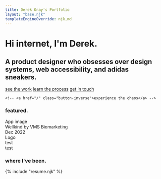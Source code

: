 ```yaml
---
title: Derek Onay's Portfolio
layout: "base.njk"
templateEngineOverride: njk,md
---
```

<div class="hero">
    <!-- <img src="/assets/personal-photo.jpg"  alt="Personal Photo" width="350"> -->
    <!-- <svg height="0" width="0">
        <defs>
            <clipPath id="svgPath">
                <path fill="#FFFFFF" stroke="#000000" stroke-width="1.5794" stroke-miterlimit="10" d="M215,100.3c97.8-32.6,90.5-71.9,336-77.6
    c92.4-2.1,98.1,81.6,121.8,116.4c101.7,149.9,53.5,155.9,14.7,178c-96.4,54.9,5.4,269-257,115.1c-57-33.5-203,46.3-263.7,20.1
    c-33.5-14.5-132.5-45.5-95-111.1C125.9,246.6,98.6,139.1,215,100.3z"></path>
            </clipPath>
        </defs>
    </svg> -->

<!-- Portfolios should highlight challenges you faced, how you collaborated with others, what you learned, and the personal/business/end-user impact of your work. -->
<div class="hero-top fade-in">

# Hi internet, I'm Derek.
## A product designer who obsesses over design systems, web accessibility, and adidas sneakers.

<div class="choose-adventure">
    <a href="/projects" class="button">see the work</a>
    <a href="/process" class="button-inverse">learn the process</a>
    <a href="mailto:derek.onay@gmail.com" class="button-inverse">
        <!-- <div class="pulse"></div> -->
        get in touch
    </a>
    
    <!-- <a href="/" class="button-inverse">experience the chaos</a> -->
</div>
</div>

<!-- <span class="icon-white wobble">
    <svg width="24" height="24" xmlns="http://www.w3.org/2000/svg"><path fill-rule="evenodd" clip-rule="evenodd" d="M2 12C2 6.485 6.485 2 12 2s10 4.485 10 10-4.485 10-10 10S2 17.515 2 12Zm1.5 0c0 4.685 3.815 8.5 8.5 8.5 4.685 0 8.5-3.815 8.5-8.5 0-4.685-3.815-8.5-8.5-8.5-4.685 0-8.5 3.815-8.5 8.5Zm9.25-4.5v6.69l2.22-2.22 1.06 1.06-3.145 3.145a1.245 1.245 0 0 1-.885.365c-.32 0-.64-.12-.885-.365L7.97 13.03l1.06-1.06 2.22 2.22V7.5h1.5Z" fill="#ffffff"/></svg>
</span> -->

<!-- Add as featured project -->

### featured.
<div class="parent">
    <div class="div1">App image</div>
    <div class="div2"> 
        Wellkind by VMS Biomarketing
        </br>
        Dec 2022
    </div>
    <div class="div3">Logo </div>
    <div class="div4"> test</div>
    <div class="div5"> test</div>
</div>


### where I've been.
<div id="hp-bottom" class="fade-in">
{% include "resume.njk" %}
</div>




